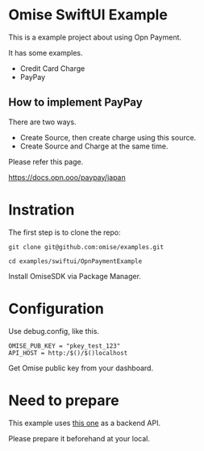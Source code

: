 # Omise SwiftUI Example

This is a example project about using Opn Payment.

It has some examples.
- Credit Card Charge
- PayPay

## How to implement PayPay

There are two ways.
- Create Source, then create charge using this source.
- Create Source and Charge at the same time.

Please refer this page.

https://docs.opn.ooo/paypay/japan

# Instration
The first step is to clone the repo:

```
git clone git@github.com:omise/examples.git 
```

```
cd examples/swiftui/OpnPaymentExample
```

Install OmiseSDK via Package Manager.

# Configuration

Use debug.config, like this.

```
OMISE_PUB_KEY = "pkey_test_123"
API_HOST = http:/$()/$()localhost
```

Get Omise public key from your dashboard.

# Need to prepare

This example uses [this one](https://github.com/omise/examples/tree/master/nextjs) as a backend API.

Please prepare it beforehand at your local.

